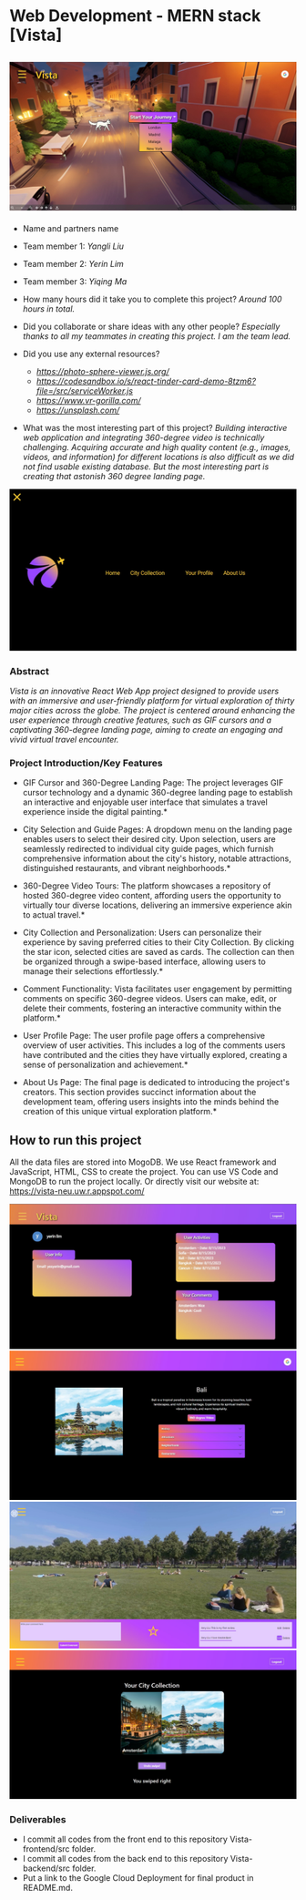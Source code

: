 # Web Development - MERN stack [Vista] 

## <img src="./Vista-frontend/public/Landing Page Dropdown.jpg" alt="picture">

* Name and partners name
 * Team member 1: *Yangli Liu*
 * Team member 2: *Yerin Lim*
 * Team member 3: *Yiqing Ma*

* How many hours did it take you to complete this project?   *Around 100 hours in total.*
* Did you collaborate or share ideas with any other people?   *Especially thanks to all my teammates in creating this project. I am the team lead.*
* Did you use any external resources? 
  * *https://photo-sphere-viewer.js.org/*
  * *https://codesandbox.io/s/react-tinder-card-demo-8tzm6?file=/src/serviceWorker.js*
  * *https://www.vr-gorilla.com/*
  * *https://unsplash.com/*
  
* What was the most interesting part of this project? *Building interactive web application and integrating 360-degree video is technically challenging. 
Acquiring accurate and high quality content (e.g., images, videos, and information) for different locations is also difficult as we did not find usable existing database.
But the most interesting part is creating that astonish 360 degree landing page.*

<p align="center">
  <img src="./Vista-frontend/public/NavBar.jpg" alt="picture">
</p>


### Abstract
*Vista is an innovative React Web App project designed to provide users with an immersive and user-friendly platform for virtual exploration of thirty major cities across the globe. 
The project is centered around enhancing the user experience through creative features, 
such as GIF cursors and a captivating 360-degree landing page, aiming to create an engaging and vivid virtual travel encounter.* 

### Project Introduction/Key Features
* GIF Cursor and 360-Degree Landing Page: The project leverages GIF cursor technology and a dynamic 360-degree landing page to establish an interactive 
and enjoyable user interface that simulates a travel experience inside the digital painting.* 

* City Selection and Guide Pages: A dropdown menu on the landing page enables users to select their desired city. Upon selection, users are seamlessly 
redirected to individual city guide pages, which furnish comprehensive information about the city's history, notable attractions, distinguished restaurants, 
and vibrant neighborhoods.*

* 360-Degree Video Tours: The platform showcases a repository of hosted 360-degree video content, affording users the opportunity to virtually tour diverse locations, 
delivering an immersive experience akin to actual travel.*

* City Collection and Personalization: Users can personalize their experience by saving preferred cities to their City Collection. 
By clicking the star icon, selected cities are saved as cards. The collection can then be organized through a swipe-based interface, 
allowing users to manage their selections effortlessly.*

* Comment Functionality: Vista facilitates user engagement by permitting comments on specific 360-degree videos. 
Users can make, edit, or delete their comments, fostering an interactive community within the platform.*

* User Profile Page: The user profile page offers a comprehensive overview of user activities. This includes a log of the comments users 
have contributed and the cities they have virtually explored, creating a sense of personalization and achievement.*

* About Us Page: The final page is dedicated to introducing the project's creators. This section provides succinct information about 
the development team, offering users insights into the minds behind the creation of this unique virtual exploration platform.*

## How to run this project
All the data files are stored into MogoDB. We use React framework and JavaScript, HTML, CSS to create the project. 
You can use VS Code and MongoDB to run the project locally.
Or directly visit our website at: https://vista-neu.uw.r.appspot.com/


<p align="center">
  <img src="./Vista-frontend/public/userProfile.jpg" alt="picture">
  <img src="./Vista-frontend/public/travelGuidePage.jpg" alt="picture">
  <img src="./Vista-frontend/public/VideoPage.jpg" alt="picture">
  <img src="./Vista-frontend/public/City Collection Page.jpg" alt="picture">
</p>

### Deliverables
* I commit all codes from the front end to this repository Vista-frontend/src folder.
* I commit all codes from the back end to this repository Vista-backend/src folder.
* Put a link to the Google Cloud Deployment for final product in README.md.


